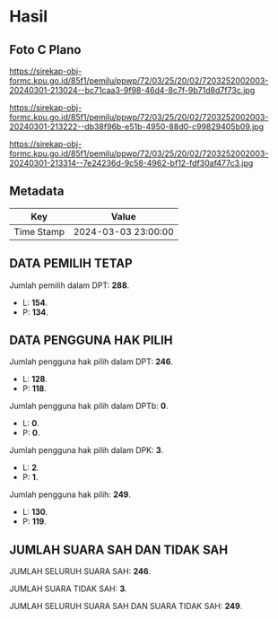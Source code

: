 # Hasil

## Foto C Plano

https://sirekap-obj-formc.kpu.go.id/85f1/pemilu/ppwp/72/03/25/20/02/7203252002003-20240301-213024--bc71caa3-9f98-46d4-8c7f-9b71d8d7f73c.jpg

https://sirekap-obj-formc.kpu.go.id/85f1/pemilu/ppwp/72/03/25/20/02/7203252002003-20240301-213222--db38f96b-e51b-4950-88d0-c99829405b09.jpg

https://sirekap-obj-formc.kpu.go.id/85f1/pemilu/ppwp/72/03/25/20/02/7203252002003-20240301-213314--7e24236d-9c58-4962-bf12-fdf30af477c3.jpg


## Metadata

| Key        | Value               |
| ---------- | ------------------- |
| Time Stamp | 2024-03-03 23:00:00 |


## DATA PEMILIH TETAP

Jumlah pemilih dalam DPT: **288**.
 * L: **154**.
 * P: **134**.

## DATA PENGGUNA HAK PILIH

Jumlah pengguna hak pilih dalam DPT: **246**.
 * L: **128**.
 * P: **118**.

Jumlah pengguna hak pilih dalam DPTb: **0**.
 * L: **0**.
 * P: **0**.

Jumlah pengguna hak pilih dalam DPK: **3**.
 * L: **2**.
 * P: **1**.

Jumlah pengguna hak pilih: **249**.
 * L: **130**.
 * P: **119**.

## JUMLAH SUARA SAH DAN TIDAK SAH

JUMLAH SELURUH SUARA SAH: **246**.

JUMLAH SUARA TIDAK SAH: **3**.

JUMLAH SELURUH SUARA SAH DAN SUARA TIDAK SAH: **249**.


